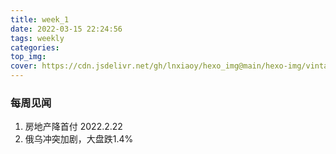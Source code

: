 ```yaml
---
title: week_1
date: 2022-03-15 22:24:56
tags: weekly
categories:
top_img:
cover: https://cdn.jsdelivr.net/gh/lnxiaoy/hexo_img@main/hexo-img/vintage-book-old-camera.jpg
---
```


### 每周见闻

1. 房地产降首付 2022.2.22
2. 俄乌冲突加剧，大盘跌1.4%




